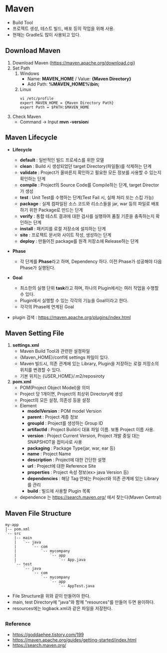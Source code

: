# Maven
* Build Tool
* 프로젝트 생성, 테스트 빌드, 배포 등의 작업을 위해 사용.
* 현재는 Gradle도 많이 사용되고 있다.

## Download Maven
1. Download Maven (https://maven.apache.org/download.cgi)
2. Set Path
    1. Windows
        * Name: **MAVEN_HOME** / Value: **{Maven Directory}**
        * Add Path: **%MAVEN_HOME%\bin;**
    2. Linux
        ```shell script
        vi /etc/profile
       expert MAVEN_HOME = {Maven Directory Path}
       expert Path = $PATH:$MAVEN_HOME
       ```
3. Check Maven
    * Command -> Input **mvn -version**i
    
## Maven Lifecycle
* **Lifecycle**
    * **default** : 일반적인 빌드 프로세스를 위한 모델
    * **clean** : Build 시 생성되었던 target Directory(파일들)를 삭제하는 단계
    * **validate** : Project가 올바른지 확인하고 필요한 모든 정보를 사용할 수 있는지 확인하는 단계
    * **compile** : Project의 Source Code를 Compile하는 단계, target Director가 생성
    * **test** : Unit Test를 수행하는 단계(Test Fail 시, 실패 처리 또는 스킵 가능)
    * **package** : 실제 컴파일된 소스 코드와 리소스들을 jar, war 등의 파일로 배포하기 위한 Package로 만드는 단계 
    * **verify** : 통합 테스트 결과에 대한 검사를 실행하여 품질 기준을 충족하는지 확인하는 단계
    * **install** : 패키지를 로컬 저장소에 설치하는 단계
    * **site** : 프로젝트 문서와 사이트 작성, 생성하는 단계
    * **deploy** : 만들어진 package를 원격 저장소에 Release하는 단계

* **Phase**
    * 각 단계를 **Phase**라고 하며, Dependency 하다. 이전 Phase가 성공해야 다음 Phase가 실행된다.
* **Goal** 
    * 최소한의 실행 단위 **task**라고 하며, 하나의 Plugin에서는 여러 작업을 수행할 수 있다.
    * Plugin에서 실행할 수 있는 각각의 기능을 Goal이라고 한다.
    * 각각의 Phase에 연계된 Goal
    
* plugin 검색 : https://maven.apache.org/plugins/index.html

## Maven Setting File
1. **settings.xml**
    * Maven Build Tool과 관련한 설정파일
    * {Maven_HOME}/conf에 settings 파일이 있다.
    * Maven 빌드시, 의존 관계에 있는 Library, Plugin을 저장하는 로컬 저장소의 위치를 변경할 수 있다.
    * 기본 위치는 {USER_HOME}/.m2/reposiroty
2. **pom.xml**
    * POM(Project Object Model)을 의미
    * Project 당 1개이면, Project의 최상위 Directory에 생성
    * Project의 모든 설정, 의존성 등을 설정
    * Element
        * **modelVersion** : POM model Version
        * **parent** : Project 계층 정보
        * **groupId** : Project를 생성하는 Group ID
        * **artifactId** : Project Build시 대표 파일 이름. 보통 Project 이름 사용.
        * **version** : Project Current Version, Project 개발 중일 대는 SNAPSHOT을 접미사로 사용
        * **packaging** : Package Type(jar, war, ear 등)
        * **name** : Project Name
        * **description** : Project에 대한 간단한 설명
        * **url** : Project에 대한 Reference Site
        * **properties** : Project 속성 정보(ex> java Version 등)
        * **dependencies** : 해당 Tag 안에는 Project와 의존 관계에 있는 Library를 관리
        * **build** : 빌드에 사용할 Plugin 목록
    * dependence 는 https://search.maven.org/ 에서 찾는다(Maven Central)
    
## Maven File Structure
```shell script
my-app
|-- pom.xml
`-- src
    |-- main
    |   `-- java
    |       `-- com
    |           `-- mycompany
    |               `-- app
    |                   `-- App.java
    `-- test
        `-- java
            `-- com
                `-- mycompany
                    `-- app
                        `-- AppTest.java
```
* File Structure을 위와 같이 만들어야 한다.
* main, test Directory에 "java"와 함께 "resources"를 만들어 두면 용이하다.
* resources에는 logback.xml과 같은 파일을 저장한다.

## 


### Reference
* https://goddaehee.tistory.com/199
* https://maven.apache.org/guides/getting-started/index.html
* https://search.maven.org/